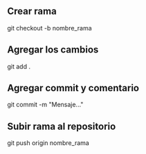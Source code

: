 ## Crear rama 
git checkout -b nombre_rama

## Agregar los cambios 
git add .

## Agregar commit y comentario
git commit -m "Mensaje..."

## Subir rama al repositorio
git push origin nombre_rama